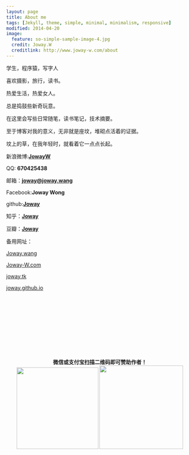 ```yaml
---
layout: page
title: About me
tags: [Jekyll, theme, simple, minimal, minimalism, responsive]
modified: 2014-04-20
image:
  feature: so-simple-sample-image-4.jpg
  credit: Joway.W
  creditlink: http://www.joway-w.com/about
---
```




学生，程序猿，写字人

喜欢摄影，旅行，读书。

热爱生活，热爱女人。

总是捣鼓些新奇玩意。

在这里会写些日常随笔，读书笔记，技术摘要。

至于博客对我的意义，无非就是座坟，堆砌点活着的证据。

坟上的草，在我年轻时，就看着它一点点长起。

新浪微博:[**JowayW**](http://weibo.com/670425438?from=profile&wvr=5&loc=infdomain)

QQ: **670425438**

邮箱：**joway@joway.wang**

Facebook:**Joway Wong**

github:[**Joway**](http://github.com/joway)

知乎：[**Joway**](http://www.zhihu.com/people/Joway)

豆瓣：[**Joway**](http://www.douban.com/people/54019708/)

备用网址：

[Joway.wang](http://Joway.Wang)

[Joway-W.com](http://Joway-W.com)

[joway.tk](http://joway.tk)

[joway.github.io](http://joway.github.io)

<br>
<br>
<br>
<br>
<br>
<br>
<br>
<br>
<br>


<div align="center">
      	<p>
        <strong>微信或支付宝扫描二维码即可赞助作者！</strong><br>
       <img src="http://ww3.sinaimg.cn/mw690/708485bfgw1epa4h2r85lj20dz0dz0u6.jpg" width="220" height="220" alt=""/> 
       <img src="http://ww3.sinaimg.cn/mw690/708485bfgw1epa4jy4lydj2074074glw.jpg" width="225" height="225" alt=""/>
       </p>
</div>


<script>
var isOnPc=!(/Android|webOS|iPhone|iPad|iPod|BlackBerry/i.test(navigator.userAgent));
if(isOnPc) {
	window.tctipConfig = {
		staticPrefix: "http://joway.wang",
		buttonImageId: 6,
		list:{
			alipay: { qrimg: "http://joway.wang/images/alipay.png"},
			weixin:{qrimg: "http://joway.wang/images/wechat.png"}
		}
	};
}
</script>


<script src="/js/tctip.min.js"></script>